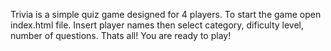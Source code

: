 Trivia is a simple quiz game designed for 4 players.
To start the game open index.html file.
Insert player names then select category, dificulty level, number of questions.
Thats all! You are ready to play!
